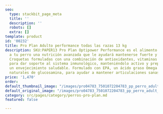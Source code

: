 ```yaml
---
seo:
  type: stackbit_page_meta
  title: ''
  description: ''
  robots: []
  extra: []
template: product
id: '00232'
title: Pro Plan Adulto performance todas las razas 13 kg
description: SKU:PAPER13 Pro Plan Optipower Performance es el alimento que le brindará
  a tu perro una nutrición avanzada que le ayudará mantenerse fuerte y lleno de energía.
  Croquetas formuladas con una combinación de antioxidantes, vitaminas y minerales
  para dar soporte al sistema inmunológico, manteniéndolo activo y preparado para
  un envejecimiento saludable. Formulado con EPA, un ácido graso Omega 3 y fuentes
  naturales de glucosamina, para ayudar a mantener articulaciones sanas.
price: '1,470'
order: 
default_thumbnail_image: "/images/pro04783_7501072204783_pp_perro_adult_all_performance_bulto_15_f_sk.jpg"
default_original_image: "/images/pro04783_7501072204783_pp_perro_adult_all_performance_bulto_15_f_sk.jpg"
category: src/pages/category/perros-pro-plan.md
featured: false

---
```

